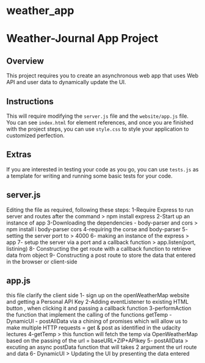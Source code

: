 # weather_app
# Weather-Journal App Project

## Overview
This project requires you to create an asynchronous web app that uses Web API and user data to dynamically update the UI. 

## Instructions
This will require modifying the `server.js` file and the `website/app.js` file. You can see `index.html` for element references, and once you are finished with the project steps, you can use `style.css` to style your application to customized perfection.

## Extras
If you are interested in testing your code as you go, you can use `tests.js` as a template for writing and running some basic tests for your code.

## server.js 

Editing the file as required, following these steps:
1-Require Express to run server and routes after the command > npm install express
2-Start up an instance of app
3-Downloading the dependencies - body-parser and cors > npm install i body-parser cors
4-requiring the corse and body-parser
5- setting the server port to > 4000
6- making an instance of the express > app
7- setup the server via a port and a callback function > app.listen(port, listining)
8- Constructing the get route with a callback function to retrieve data from object
9- Constructing a post route to store the data that entered in the browser or client-side 

## app.js 

this file clarify the client side 
1- sign up on the openWeatherMap website and getting a Personal API Key 
2-Adding eventListener to existing HTML button , when clicking it and passing a callback function 
3-performAction the function that  implement the calling of the functions getTemp - DynamicUI - postAllData 
via a chining of promises which will allow us to make multiple HTTP requests = get & post as identified in the udacity lectures 
4-getTemp > this function will fetch the temp via OpenWeatherMap based on the passing of the url = baseURL+ZIP+APIkey 
5- postAllData > excuting an async postData function that will takes 2 argument the url route and data 
6- DynamicUI >  Updating the UI by presenting the data entered
